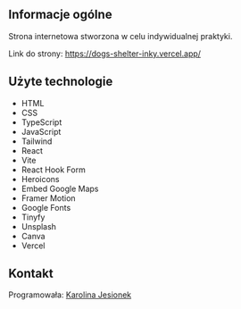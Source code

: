 ## Informacje ogólne
Strona internetowa stworzona w celu indywidualnej praktyki.

Link do strony: https://dogs-shelter-inky.vercel.app/

## Użyte technologie
* HTML
* CSS
* TypeScript
* JavaScript
* Tailwind
* React
* Vite
* React Hook Form
* Heroicons
* Embed Google Maps
* Framer Motion
* Google Fonts
* Tinyfy
* Unsplash
* Canva
* Vercel

## Kontakt
Programowała: [Karolina Jesionek](mailto:karolina.anna.jesionek@gmail.com) 

